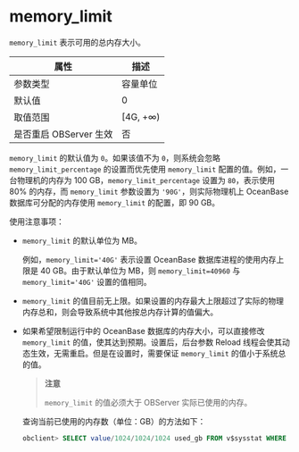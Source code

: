 memory_limit 
=================================

`memory_limit` 表示可用的总内存大小。


|      **属性**      |  **描述**   |
|------------------|-----------|
| 参数类型             | 容量单位      |
| 默认值              | 0         |
| 取值范围             | \[4G, +∞) |
| 是否重启 OBServer 生效 | 否         |



`memory_limit` 的默认值为 `0`。如果该值不为 `0`，则系统会忽略 `memory_limit_percentage` 的设置而优先使用 `memory_limit` 配置的值。例如，一台物理机的内存为 100 GB，`memory_limit_percentage` 设置为 `80`，表示使用 80% 的内存，而 `memory_limit` 参数设置为 `'90G'`，则实际物理机上 OceanBase 数据库可分配的内存使用 `memory_limit` 的配置，即 90 GB。

使用注意事项：

* `memory_limit` 的默认单位为 MB。

  例如，`memory_limit='40G'` 表示设置 OceanBase 数据库进程的使用内存上限是 40 GB。由于默认单位为 MB，则 `memory_limit=40960` 与 `memory_limit='40G'` 设置的值相同。
  

* `memory_limit` 的值目前无上限。如果设置的内存最大上限超过了实际的物理内存总和，则会导致系统中其他按总内存计算的值偏大。

  

* 如果希望限制运行中的 OceanBase 数据库的内存大小，可以直接修改 `memory_limit` 的值，使其达到预期。设置后，后台参数 Reload 线程会使其动态生效，无需重启。但是在设置时，需要保证 `memory_limit` 的值小于系统总的值。 

  
    > **注意**
    > 
    > `memory_limit` 的值必须大于 OBServer 实际已使用的内存。

  查询当前已使用的内存数（单位：GB）的方法如下：

  ```sql
  obclient> SELECT value/1024/1024/1024 used_gb FROM v$sysstat WHERE name LIKE '%observer memory%' AND con_id = 1 AND stat_id=140008 AND name='observer memory used size';
  ```

  




